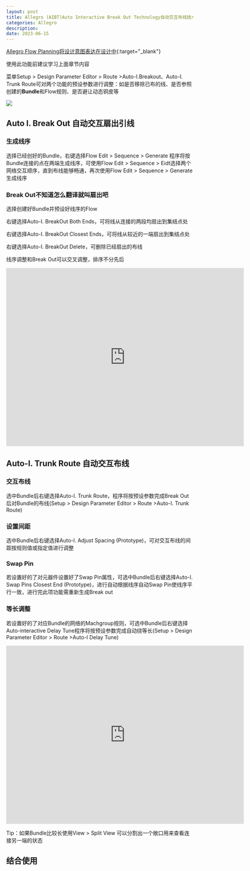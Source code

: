 ```yaml
---
layout: post
title: Allegro (AIBT)Auto Interactive Break Out Technology自动交互布线技术
categories: Allegro
description: 
date: 2023-06-15
---
```



[Allegro Flow Planning将设计意图表达在设计中](https://tiny-yhw.github.io//2023/06/15/cadence-allegro-flow-planning/){:target="_blank"}

使用此功能前建议学习上面章节内容

菜单Setup > Design Parameter Editor > Route >Auto-I.Breakout、Auto-I. Trunk Route可对两个功能的预设参数进行调整：如是否移除已布的线、是否参照创建的**Bundle**和Flow规则、是否避让动态铜皮等

![](https://tiny-y.asia/images/blog/2022/aibt.png)

Auto I. Break Out 自动交互扇出引线
--------------------------

### 生成线序

选择已经创好的Bundle，右键选择Flow Edit > Sequence > Generate 程序将按Bundle连接的点在两端生成线序，可使用Flow Edit > Sequence > Eidt选择两个网络交互顺序，直到布线能够畅通，再次使用Flow Edit > Sequence > Generate生成线序

### Break Out不知道怎么翻译就叫扇出吧

选择创建好Bundle并预设好线序的Flow

右键选择Auto-I. BreakOut Both Ends，可将线从连接的两段均扇出到集结点处

右键选择Auto-I. BreakOut Closest Ends，可将线从较近的一端扇出到集结点处

右键选择Auto-I. BreakOut Delete，可删除已经扇出的布线

线序调整和Break Out可以交叉调整，排序不分先后

<iframe frameborder="0" src="https://v.qq.com/txp/iframe/player.html?vid=u0975xgaz3m" allowfullscreen="true" width="640" height="480"></iframe>

Auto-I. Trunk Route 自动交互布线
--------------------------

### 交互布线

选中Bundle后右键选择Auto-I. Trunk Route，程序将按预设参数完成Break Out后对Bundle的布线(Setup > Design Parameter Editor > Route >Auto-I. Trunk Route)

### 设置间距

选中Bundle后右键选择Auto-l. Adjust Spacing (Prototype)，可对交互布线的间距按规则值或指定值进行调整

### Swap Pin

若设置好的了对元器件设置好了Swap Pin属性，可选中Bundle后右键选择Auto-I. Swap Pins Closest End (Prototype)，进行自动根据线序自动Swap Pin使线序平行一致，进行完此项功能需重新生成Break out

### 等长调整

若设置好的了对应Bundle的网络的Machgroup规则，可选中Bundle后右键选择Auto-interactive Delay Tune程序将按预设参数完成自动绕等长(Setup > Design Parameter Editor > Route >Auto-I Delay Tune)

<iframe frameborder="0" src="https://v.qq.com/txp/iframe/player.html?vid=v0975kxch79" allowfullscreen="true" width="640" height="480"></iframe>

Tip：如果Bundle比较长使用View > Split View 可以分割出一个敞口用来查看连接另一端的状态

结合使用
----
